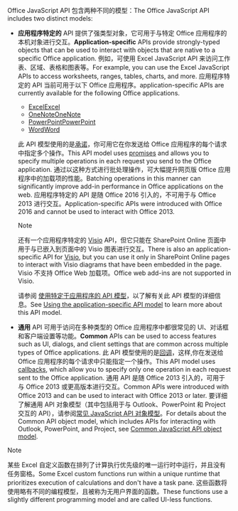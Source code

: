 <span data-ttu-id="193a2-101">Office JavaScript API 包含两种不同的模型：</span><span class="sxs-lookup"><span data-stu-id="193a2-101">The Office JavaScript API includes two distinct models:</span></span>

- <span data-ttu-id="193a2-102">**应用程序特定的** API 提供了强类型对象，它可用于与特定 Office 应用程序的本机对象进行交互。</span><span class="sxs-lookup"><span data-stu-id="193a2-102">**Application-specific** APIs provide strongly-typed objects that can be used to interact with objects that are native to a specific Office application.</span></span> <span data-ttu-id="193a2-103">例如，可使用 Excel JavaScript API 来访问工作表、区域、表格和图表等。</span><span class="sxs-lookup"><span data-stu-id="193a2-103">For example, you can use the Excel JavaScript APIs to access worksheets, ranges, tables, charts, and more.</span></span> <span data-ttu-id="193a2-104">应用程序特定的 API 当前可用于以下 Office 应用程序。</span><span class="sxs-lookup"><span data-stu-id="193a2-104">application-specific APIs are currently available for the following Office applications.</span></span>

    - [<span data-ttu-id="193a2-105">Excel</span><span class="sxs-lookup"><span data-stu-id="193a2-105">Excel</span></span>](../reference/overview/excel-add-ins-reference-overview.md)
    - [<span data-ttu-id="193a2-106">OneNote</span><span class="sxs-lookup"><span data-stu-id="193a2-106">OneNote</span></span>](../reference/overview/onenote-add-ins-javascript-reference.md)
    - [<span data-ttu-id="193a2-107">PowerPoint</span><span class="sxs-lookup"><span data-stu-id="193a2-107">PowerPoint</span></span>](../reference/overview/powerpoint-add-ins-reference-overview.md)
    - [<span data-ttu-id="193a2-108">Word</span><span class="sxs-lookup"><span data-stu-id="193a2-108">Word</span></span>](../reference/overview/word-add-ins-reference-overview.md)

    <span data-ttu-id="193a2-109">此 API 模型使用的是[承诺](https://developer.mozilla.org/docs/Web/JavaScript/Reference/Global_Objects/Promise)，你可用它在你发送给 Office 应用程序的每个请求中指定多个操作。</span><span class="sxs-lookup"><span data-stu-id="193a2-109">This API model uses [promises](https://developer.mozilla.org/docs/Web/JavaScript/Reference/Global_Objects/Promise) and allows you to specify multiple operations in each request you send to the Office application.</span></span> <span data-ttu-id="193a2-110">通过以这种方式进行批处理操作，可大幅提升网页版 Office 应用程序中的加载项的性能。</span><span class="sxs-lookup"><span data-stu-id="193a2-110">Batching operations in this manner can significantly improve add-in performance in Office applications on the web.</span></span> <span data-ttu-id="193a2-111">应用程序特定的 API 是随 Office 2016 引入的，不可用于与 Office 2013 进行交互。</span><span class="sxs-lookup"><span data-stu-id="193a2-111">Application-specific APIs were introduced with Office 2016 and cannot be used to interact with Office 2013.</span></span>

    > [!NOTE]
    > <span data-ttu-id="193a2-112">还有一个应用程序特定的 [Visio](../reference/overview/visio-javascript-reference-overview.md) API，但它只能在 SharePoint Online 页面中用于与已嵌入到页面中的 Visio 图表进行交互。</span><span class="sxs-lookup"><span data-stu-id="193a2-112">There is also an application-specific API for [Visio](../reference/overview/visio-javascript-reference-overview.md), but you can use it only in SharePoint Online pages to interact with Visio diagrams that have been embedded in the page.</span></span> <span data-ttu-id="193a2-113">Visio 不支持 Office Web 加载项。</span><span class="sxs-lookup"><span data-stu-id="193a2-113">Office web add-ins are not supported in Visio.</span></span>

    <span data-ttu-id="193a2-114">请参阅 [使用特定于应用程序的 API 模型](../develop/application-specific-api-model.md)，以了解有关此 API 模型的详细信息。</span><span class="sxs-lookup"><span data-stu-id="193a2-114">See [Using the application-specific API model](../develop/application-specific-api-model.md) to learn more about this API model.</span></span>

- <span data-ttu-id="193a2-115">**通用** API 可用于访问在多种类型的 Office 应用程序中都很常见的 UI、对话框和客户端设置等功能。</span><span class="sxs-lookup"><span data-stu-id="193a2-115">**Common** APIs can be used to access features such as UI, dialogs, and client settings that are common across multiple types of Office applications.</span></span> <span data-ttu-id="193a2-116">此 API 模型使用的是[回调](https://developer.mozilla.org/docs/Glossary/Callback_function)，这样,你在发送给 Office 应用程序的每个请求中只能指定一个操作。</span><span class="sxs-lookup"><span data-stu-id="193a2-116">This API model uses [callbacks](https://developer.mozilla.org/docs/Glossary/Callback_function), which allow you to specify only one operation in each request sent to the Office application.</span></span> <span data-ttu-id="193a2-117">通用 API 是随 Office 2013 引入的，可用于与 Office 2013 或更高版本进行交互。</span><span class="sxs-lookup"><span data-stu-id="193a2-117">Common APIs were introduced with Office 2013 and can be used to interact with Office 2013 or later.</span></span> <span data-ttu-id="193a2-118">要详细了解通用 API 对象模型（其中包括用于与 Outlook、PowerPoint 和 Project 交互的 API），请参阅[常见 JavaScript API 对象模型](../develop/office-javascript-api-object-model.md)。</span><span class="sxs-lookup"><span data-stu-id="193a2-118">For details about the Common API object model, which includes APIs for interacting with Outlook, PowerPoint, and Project, see [Common JavaScript API object model](../develop/office-javascript-api-object-model.md).</span></span>

> [!NOTE]
> <span data-ttu-id="193a2-119">某些 Excel 自定义函数在排列了计算执行优先级的唯一运行时中运行，并且没有任务窗格。</span><span class="sxs-lookup"><span data-stu-id="193a2-119">Some Excel custom functions run within a unique runtime that prioritizes execution of calculations and don't have a task pane.</span></span> <span data-ttu-id="193a2-120">这些函数将使用略有不同的编程模型，且被称为无用户界面的函数。</span><span class="sxs-lookup"><span data-stu-id="193a2-120">These functions use a slightly different programming model and are called UI-less functions.</span></span>
